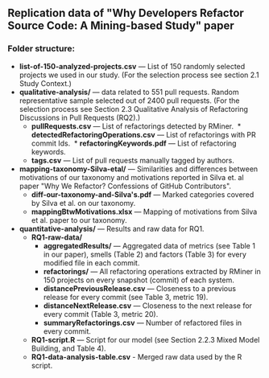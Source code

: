 ## Replication data of "Why Developers Refactor Source Code: A Mining-based Study" paper
###	Folder structure:
   * **list-of-150-analyzed-projects.csv** — List of 150 randomly selected projects we used in our study. (For the selection process see section 2.1 Study Context.) 
   * **qualitative-analysis/** — data related to 551 pull requests. Random representative sample selected out of 2400 pull requests. (For the selection process see Section 2.3 Qualitative Analysis of Refactoring Discussions in Pull Requests (RQ2).) 
        * **pullRequests.csv** — List of refactorings detected by RMiner. 
	* **detectedRefactoringOperations.csv** — List of refactorings with PR commit Ids. 
	* **refactoringKeywords.pdf** — List of refactoring keywords. 
        * **tags.csv** — List of pull requests manually tagged by authors.  
   * **mapping-taxonomy-Silva-etal/** — Similarities and differences between motivations of our taxonomy and motivations reported in Silva et. al paper "Why We Refactor? Confessions of GitHub Contributors". 
        * **diff-our-taxonomy-and-Silva's.pdf** — Marked categories covered by Silva et al. on our taxonomy. 
        * **mappingBtwMotivations.xlsx** — Mapping of motivations from Silva et al. paper to our taxonomy.  
   * **quantitative-analysis/** — Results and raw data for RQ1.  
        * **RQ1-raw-data/ **
		     * **aggregatedResults/** — Aggregated data of metrics (see Table 1 in our paper), smells (Table 2) and factors (Table 3) for every modified file in each commit. 
			 * **refactorings/** — All refactoring operations extracted by RMiner in 150 projects on every snapshot (commit) of each system. 
			 * **distancePreviousRelease.csv** — Closeness to a previous release for every commit (see Table 3, metric 19). 
			 * **distanceNextRelease.csv** — Closeness to the next release for every commit (Table 3, metric 20). 
			 * **summaryRefactorings.csv** — Number of refactored files in every commit.
		* **RQ1-script.R** — Script for our model (see Section 2.2.3 Mixed Model Building, and Table 4). 
		* **RQ1-data-analysis-table.csv** - Merged raw data used by the R script.
